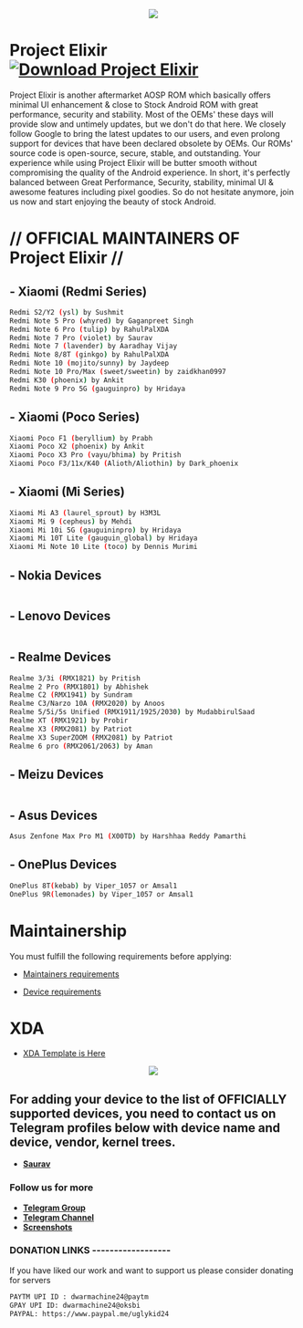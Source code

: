 <p align="center">
  <img src="https://i.imgur.com/snHlKrS.jpg" />
</p>


# Project Elixir [![Download Project Elixir](https://img.shields.io/sourceforge/dt/project-elixir.svg)](https://sourceforge.net/projects/project-elixir/files/twelve/)

Project Elixir is another aftermarket AOSP ROM which basically offers minimal UI enhancement & close to Stock Android ROM with great performance, security and stability. Most of the OEMs' these days will provide slow and untimely updates, but we don't do that here. We closely follow Google to bring the latest updates to our users, and even prolong support for devices that have been declared obsolete by OEMs. Our ROMs' source code is open-source, secure, stable, and outstanding. Your experience while using Project Elixir will be butter smooth without compromising the quality of the Android experience. In short, it's perfectly balanced between Great Performance, Security, stability, minimal UI & awesome features including pixel goodies. So do not hesitate anymore, join us now and start enjoying the beauty of stock Android. 

# // OFFICIAL MAINTAINERS OF Project Elixir //

## - Xiaomi (Redmi Series)
```bash
Redmi S2/Y2 (ysl) by Sushmit
Redmi Note 5 Pro (whyred) by Gaganpreet Singh
Redmi Note 6 Pro (tulip) by RahulPalXDA
Redmi Note 7 Pro (violet) by Saurav
Redmi Note 7 (lavender) by Aaradhay Vijay
Redmi Note 8/8T (ginkgo) by RahulPalXDA
Redmi Note 10 (mojito/sunny) by Jaydeep
Redmi Note 10 Pro/Max (sweet/sweetin) by zaidkhan0997
Redmi K30 (phoenix) by Ankit
Redmi Note 9 Pro 5G (gauguinpro) by Hridaya
```

## - Xiaomi (Poco Series)
```bash
Xiaomi Poco F1 (beryllium) by Prabh
Xiaomi Poco X2 (phoenix) by Ankit
Xiaomi Poco X3 Pro (vayu/bhima) by Pritish
Xiaomi Poco F3/11x/K40 (Alioth/Aliothin) by Dark_phoenix
```

## - Xiaomi (Mi Series)
```bash
Xiaomi Mi A3 (laurel_sprout) by H3M3L
Xiaomi Mi 9 (cepheus) by Mehdi
Xiaomi Mi 10i 5G (gauguininpro) by Hridaya
Xiaomi Mi 10T Lite (gauguin_global) by Hridaya
Xiaomi Mi Note 10 Lite (toco) by Dennis Murimi
```

## - Nokia Devices
```bash

```

## - Lenovo Devices
```bash

``` 

## - Realme Devices
```bash
Realme 3/3i (RMX1821) by Pritish
Realme 2 Pro (RMX1801) by Abhishek
Realme C2 (RMX1941) by Sundram
Realme C3/Narzo 10A (RMX2020) by Anoos
Realme 5/5i/5s Unified (RMX1911/1925/2030) by MudabbirulSaad
Realme XT (RMX1921) by Probir
Realme X3 (RMX2081) by Patriot
Realme X3 SuperZOOM (RMX2081) by Patriot
Realme 6 pro (RMX2061/2063) by Aman
```

## - Meizu Devices
```bash

```

## - Asus Devices
```bash
Asus Zenfone Max Pro M1 (X00TD) by Harshhaa Reddy Pamarthi
```

## - OnePlus Devices
```bash
OnePlus 8T(kebab) by Viper_1057 or Amsal1
OnePlus 9R(lemonades) by Viper_1057 or Amsal1
```

# Maintainership 

You must fulfill the following requirements before applying:

- [Maintainers requirements](https://github.com/Project-Elixir/docs/blob/master/maintainers_requirements.md)

- [Device requirements](https://github.com/Project-Elixir/docs/blob/master/device_requirements.md)

# XDA 

- [XDA Template is Here](https://github.com/Project-Elixir/docs/blob/master/xda_template.txt)


<p align="center">
  <img src="https://i.imgur.com/vDVCAR5.jpg" />
</p>


## For adding your device to the list of OFFICIALLY supported devices, you need to contact us on Telegram profiles below with device name and device, vendor, kernel trees.

* [**Saurav**](https://t.me/ugly_kid_af) 

### Follow  us for more
 * [**Telegram Group**](https://t.me/Elixir_Discussion)
 * [**Telegram Channel**](https://t.me/Elixir_Updates)
 * [**Screenshots**](https://t.me/Elixir_ss)

### DONATION LINKS ------------------

If you have liked our work and want to support us please consider donating for servers

```bash
PAYTM UPI ID : dwarmachine24@paytm
GPAY UPI ID: dwarmachine24@oksbi
PAYPAL: https://www.paypal.me/uglykid24
```
